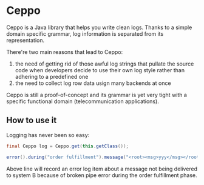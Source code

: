 Ceppo
=====

Ceppo is a Java library that helps you write clean logs.
Thanks to a simple domain specific grammar, log information is separated from its representation.

There're two main reasons that lead to Ceppo:

1. the need of getting rid of those awful log strings that pullate the source code when developers decide to use their own log style rather than adhering to a predefined one
2. the need to collect log row data usign many backends at once

Ceppo is still a proof-of-concept and its grammar is yet very tight with a specific functional domain (telecommunication applications).

How to use it
-------------
Logging has never been so easy:
```java
final Ceppo log = Ceppo.get(this.getClass());

error().during("order fulfillment").message("<root><msg>yyy</msg></root>").to("system B").failed("broken pipe").log(log);
````
Above line will record an error log item about a message not being delivered to system B because of broken pipe error during the order fulfillment phase.
